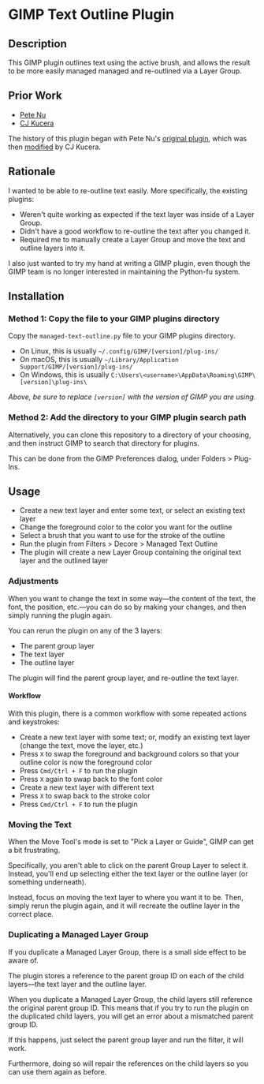 
# GIMP Text Outline Plugin

## Description

This GIMP plugin outlines text using the active brush, and allows the result
to be more easily managed managed and re-outlined via a Layer Group.

## Prior Work

- [Pete Nu](https://pete.nu)
- [CJ Kucera](https://github.com/apocalpytech)

The history of this plugin began with Pete Nu's [original plugin](http://pete.nu/software/gimp-outline/), which was then [modified](https://github.com/apocalyptech/gimp-text-outline) by CJ Kucera.

## Rationale

I wanted to be able to re-outline text easily. More specifically, the existing plugins:
  - Weren't quite working as expected if the text layer was inside of a Layer Group.
  - Didn't have a good workflow to re-outline the text after you changed it.
  - Required me to manually create a Layer Group and move the text and outline layers into it.

I also just wanted to try my hand at writing a GIMP plugin, even though the GIMP team is no longer interested in maintaining the Python-fu system.


## Installation

### Method 1: Copy the file to your GIMP plugins directory
Copy the `managed-text-outline.py` file to your GIMP plugins directory.

- On Linux, this is usually `~/.config/GIMP/[version]/plug-ins/`
- On macOS, this is usually `~/Library/Application Support/GIMP/[version]/plug-ins/`
- On Windows, this is usually `C:\Users\<username>\AppData\Roaming\GIMP\[version]\plug-ins\`

_Above, be sure to replace `[version]` with the version of GIMP you are using._

### Method 2: Add the directory to your GIMP plugin search path

Alternatively, you can clone this repository to a directory of your choosing, and then instruct GIMP to search that directory for plugins.

This can be done from the GIMP Preferences dialog, under Folders > Plug-Ins.

## Usage
- Create a new text layer and enter some text, or select an existing text layer
- Change the foreground color to the color you want for the outline
- Select a brush that you want to use for the stroke of the outline
- Run the plugin from Filters > Decore > Managed Text Outline
- The plugin will create a new Layer Group containing the original text layer and the outlined layer

### Adjustments

When you want to change the text in some way—the content of the text, the font, the position, etc.—you can do so by making your changes, and then simply running the plugin again.

You can rerun the plugin on any of the 3 layers:
- The parent group layer
- The text layer
- The outline layer

The plugin will find the parent group layer, and re-outline the text layer.

#### Workflow

With this plugin, there is a common workflow with some repeated actions and keystrokes:
- Create a new text layer with some text; or, modify an existing text layer (change the text, move the layer, etc.)
- Press `X` to swap the foreground and background colors so that your outline color is now the foreground color
- Press `Cmd/Ctrl + F` to run the plugin
- Press `X` again to swap back to the font color
- Create a new text layer with different text
- Press `X` to swap back to the stroke color
- Press `Cmd/Ctrl + F` to run the plugin

### Moving the Text
When the Move Tool's mode is set to "Pick a Layer or Guide", GIMP can get a bit frustrating.


Specifically, you aren't able to click on the parent Group Layer to select it. Instead, you'll end up selecting either the text layer or the outline layer (or something underneath).

Instead, focus on moving the text layer to where you want it to be. Then, simply rerun the plugin again, and it will recreate the outline layer in the correct place.

### Duplicating a Managed Layer Group
If you duplicate a Managed Layer Group, there is a small side effect to be aware of.

The plugin stores a reference to the parent group ID on each of the child layers—the text layer and the outline layer.

When you duplicate a Managed Layer Group, the child layers still reference the original parent group ID. This means that if you try to run the plugin on the duplicated child layers, you will get an error about a mismatched parent group ID.

If this happens, just select the parent group layer and run the filter, it will work.

Furthermore, doing so will repair the references on the child layers so you can use them again as before.


